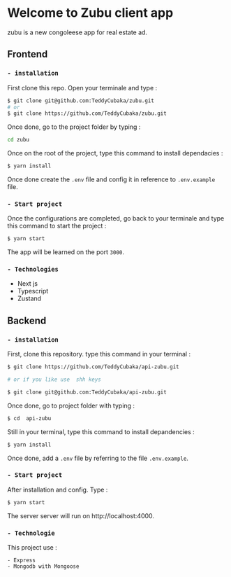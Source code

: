 # **Welcome to Zubu client app**

zubu is a new congoleese app for real estate ad.

## **Frontend**

### `- installation`

First clone this repo. Open your terminale and type : 

```bash
$ git clone git@github.com:TeddyCubaka/zubu.git
# or 
$ git clone https://github.com/TeddyCubaka/zubu.git
```

Once done, go to the project folder by typing :
```bash
cd zubu 
```

Once on the root of the project, type this command to install dependacies :
```bash
$ yarn install
```

Once done create the `.env` file and config it in reference to `.env.example` file.

### `- Start project`

Once the configurations are completed, go back to your terminale and type this command to start the project :

```bash
$ yarn start
```

The app will be learned on the port `3000`.

### `- Technologies`

- Next js
- Typescript
- Zustand

## **Backend**


### `- installation`

First, clone this repository. type this command in your terminal :

```bash
$ git clone https://github.com/TeddyCubaka/api-zubu.git

# or if you like use  shh keys

$ git clone git@github.com:TeddyCubaka/api-zubu.git
```

Once done, go to project folder with typing :

```bash
$ cd  api-zubu
```

Still in your terminal, type this command to install depandencies : 

```bash
$ yarn install
```

Once done, add a `.env` file by referring to the file `.env.example`.

### `- Start project`

After installation and config. Type :

```bash
$ yarn start
```

The server server will run on http://localhost:4000.

### `- Technologie`

This project use :

    - Express
    - Mongodb with Mongoose
